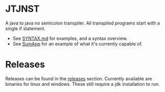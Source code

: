 # JTJNST
A java to java no semicolon transpiler. All transpiled programs start with a single if statement.

- See [SYNTAX.md](https://github.com/tth05/jtjnst/blob/master/SYNTAX.md) for examples, and a syntax overview.
- See [SumApp](https://github.com/tth05/jtjnst/tree/master/src/test/java/com/github/tth05/jtjnst/sandbox/SumApp.java) for an example of what it's currently capable of.

# Releases

Releases can be found in the [releases](https://github.com/tth05/jtjnst/releases) section.
Currently available are binaries for linux and windows. 
These still require a jdk installation to run.
